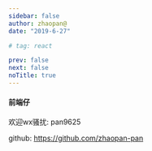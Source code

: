 ```yaml
---
sidebar: false
author: zhaopan@
date: "2019-6-27"

# tag: react

prev: false
next: false
noTitle: true
---
```


#### 前端仔

欢迎wx骚扰: pan9625

github: <https://github.com/zhaopan-pan>
